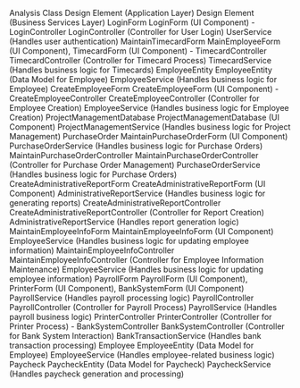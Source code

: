 Analysis Class	Design Element (Application Layer)	Design Element (Business Services Layer)
LoginForm	LoginForm (UI Component)	-
LoginController	LoginController (Controller for User Login)	UserService (Handles user authentication)
MaintainTimecardForm	MainEmployeeForm (UI Component), TimecardForm (UI Component)	-
TimecardController	TimecardController (Controller for Timecard Process)	TimecardService (Handles business logic for Timecards)
EmployeeEntity	EmployeeEntity (Data Model for Employee)	EmployeeService (Handles business logic for Employee)
CreateEmployeeForm	CreateEmployeeForm (UI Component)	-
CreateEmployeeController	CreateEmployeeController (Controller for Employee Creation)	EmployeeService (Handles business logic for Employee Creation)
ProjectManagementDatabase	ProjectManagementDatabase (UI Component)	ProjectManagementService (Handles business logic for Project Management)
PurchaseOrder	MaintainPurchaseOrderForm (UI Component)	PurchaseOrderService (Handles business logic for Purchase Orders)
MaintainPurchaseOrderController	MaintainPurchaseOrderController (Controller for Purchase Order Management)	PurchaseOrderService (Handles business logic for Purchase Orders)
CreateAdministrativeReportForm	CreateAdministrativeReportForm (UI Component)	AdministrativeReportService (Handles business logic for generating reports)
CreateAdministrativeReportController	CreateAdministrativeReportController (Controller for Report Creation)	AdministrativeReportService (Handles report generation logic)
MaintainEmployeeInfoForm	MaintainEmployeeInfoForm (UI Component)	EmployeeService (Handles business logic for updating employee information)
MaintainEmployeeInfoController	MaintainEmployeeInfoController (Controller for Employee Information Maintenance)	EmployeeService (Handles business logic for updating employee information)
PayrollForm	PayrollForm (UI Component), PrinterForm (UI Component), BankSystemForm (UI Component)	PayrollService (Handles payroll processing logic)
PayrollController	PayrollController (Controller for Payroll Process)	PayrollService (Handles payroll business logic)
PrinterController	PrinterController (Controller for Printer Process)	-
BankSystemController	BankSystemController (Controller for Bank System Interaction)	BankTransactionService (Handles bank transaction processing)
Employee	EmployeeEntity (Data Model for Employee)	EmployeeService (Handles employee-related business logic)
Paycheck	PaycheckEntity (Data Model for Paycheck)	PaycheckService (Handles paycheck generation and processing)
